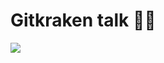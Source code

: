 # Gitkraken talk 📣💖
![](https://edteam-media.s3.amazonaws.com/community/original/29b2fdd6-c9bf-4a22-9f83-b713cacb6aa1.jpg)
